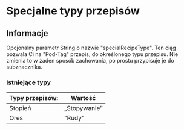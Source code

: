 # Specjalne typy przepisów

## Informacje

Opcjonalny parametr String o nazwie "specialRecipeType". Ten ciąg pozwala Ci na "Pod-Tag" przepis, do określonego typu przepisu. Nie zmienia to w żaden sposób zachowania, po prostu przypisuje je do subznacznika.

### Istniejące typy

| Typy przepisów: | Wartość      |
| --------------- | ------------ |
| Stopień         | „Stopywanie” |
| Ores            | "Rudy"       |